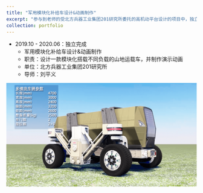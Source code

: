 ```yaml
---
title: "军用模块化补给车设计&动画制作"
excerpt: "参与到老师的受北方兵器工业集团201研究所委托的高机动平台设计的项目中，独立负责设计模块化的军用运输车，使用solidworks 和c4d建模，c4d制作动画。方案获得甲方认可。<br/><img src='https://raw.githubusercontent.com/george-wyy/MyPic/img/img/202305222214341.png'>"
collection: portfolio
---
```

- 2019.10 - 2020.06：独立完成
  - 军用模块化补给车设计&动画制作
  - 职责：设计一款模块化搭载不同负载的山地运载车，并制作演示动画
  - 单位：北方兵器工业集团201研究所
  - 导师：刘平义

 ![模块化运输车](https://raw.githubusercontent.com/george-wyy/MyPic/img/img/202305222214341.png)